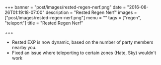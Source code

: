 +++
banner = "post/images/rested-regen-nerf.png"
date = "2016-08-26T01:19:18-07:00"
description = "Rested Regen Nerf"
images = ["post/images/rested-regen-nerf.png"]
menu = ""
tags = ["regen", "teleport"]
title = "Rested Regen Nerf"

+++
* Rested EXP is now dynamic, based on the number of party members nearby you.
* Fixed an issue where teleporting to certain zones (Hate, Sky) wouldn't work
<!--more-->